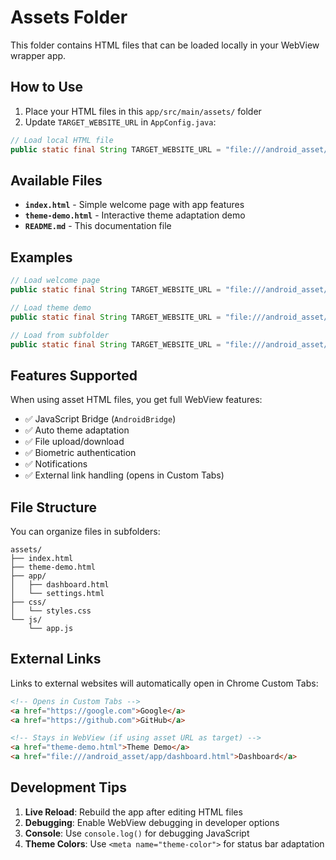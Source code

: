 # Assets Folder

This folder contains HTML files that can be loaded locally in your WebView wrapper app.

## How to Use

1. Place your HTML files in this `app/src/main/assets/` folder
2. Update `TARGET_WEBSITE_URL` in `AppConfig.java`:

```java
// Load local HTML file
public static final String TARGET_WEBSITE_URL = "file:///android_asset/index.html";
```

## Available Files

- **`index.html`** - Simple welcome page with app features
- **`theme-demo.html`** - Interactive theme adaptation demo
- **`README.md`** - This documentation file

## Examples

```java
// Load welcome page
public static final String TARGET_WEBSITE_URL = "file:///android_asset/index.html";

// Load theme demo
public static final String TARGET_WEBSITE_URL = "file:///android_asset/theme-demo.html";

// Load from subfolder
public static final String TARGET_WEBSITE_URL = "file:///android_asset/app/dashboard.html";
```

## Features Supported

When using asset HTML files, you get full WebView features:
- ✅ JavaScript Bridge (`AndroidBridge`)
- ✅ Auto theme adaptation
- ✅ File upload/download
- ✅ Biometric authentication
- ✅ Notifications
- ✅ External link handling (opens in Custom Tabs)

## File Structure

You can organize files in subfolders:
```
assets/
├── index.html
├── theme-demo.html
├── app/
│   ├── dashboard.html
│   └── settings.html
├── css/
│   └── styles.css
└── js/
    └── app.js
```

## External Links

Links to external websites will automatically open in Chrome Custom Tabs:
```html
<!-- Opens in Custom Tabs -->
<a href="https://google.com">Google</a>
<a href="https://github.com">GitHub</a>

<!-- Stays in WebView (if using asset URL as target) -->
<a href="theme-demo.html">Theme Demo</a>
<a href="file:///android_asset/app/dashboard.html">Dashboard</a>
```

## Development Tips

1. **Live Reload**: Rebuild the app after editing HTML files
2. **Debugging**: Enable WebView debugging in developer options
3. **Console**: Use `console.log()` for debugging JavaScript
4. **Theme Colors**: Use `<meta name="theme-color">` for status bar adaptation